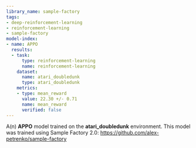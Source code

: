 ```yaml
---
library_name: sample-factory
tags:
- deep-reinforcement-learning
- reinforcement-learning
- sample-factory
model-index:
- name: APPO
  results:
  - task:
      type: reinforcement-learning
      name: reinforcement-learning
    dataset:
      name: atari_doubledunk
      type: atari_doubledunk
    metrics:
    - type: mean_reward
      value: 22.30 +/- 0.71
      name: mean_reward
      verified: false
---
```


A(n) **APPO** model trained on the **atari_doubledunk** environment.
This model was trained using Sample Factory 2.0: https://github.com/alex-petrenko/sample-factory
    
